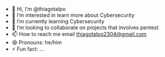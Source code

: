 - 👋 Hi, I’m @thiagotalpo
- 👀 I’m interested in learn more about Cybersecurity
- 🌱 I’m currently learning Cybersecurity
- 💞️ I’m looking to collaborate on projects that involves pentest
- 📫 How to reach me email thiagotalpo2304@gmail.com
- 😄 Pronouns: he/him
- ⚡ Fun fact: ...

<!---
thiagotalpo/thiagotalpo is a ✨ special ✨ repository because its `README.md` (this file) appears on your GitHub profile.
You can click the Preview link to take a look at your changes.
--->
